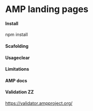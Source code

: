 # AMP landing pages

#### Install

npm install

#### Scafolding

#### Usageclear

#### Limitations

#### AMP docs

#### Validation ZZ

https://validator.ampproject.org/